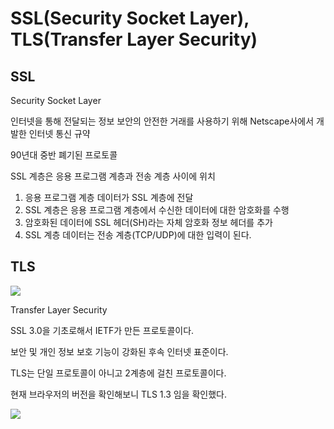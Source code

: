 # SSL(Security Socket Layer), TLS(Transfer Layer Security)

## SSL 

Security Socket Layer

인터넷을 통해 전달되는 정보 보안의 안전한 거래를 사용하기 위해 Netscape사에서 개발한 인터넷 통신 규약
  
90년대 중반 폐기된 프로토콜

SSL 계층은 응용 프로그램 계층과 전송 계층 사이에 위치

1. 응용 프로그램 계층 데이터가 SSL 계층에 전달
2. SSL 계층은 응용 프로그램 계층에서 수신한 데이터에 대한 암호화를 수행
3. 암호화된 데이터에 SSL 헤더(SH)라는 자체 암호화 정보 헤더를 추가
4. SSL 계층 데이터는 전송 계층(TCP/UDP)에 대한 입력이 된다.

## TLS
![](https://velog.velcdn.com/images/sweet_sumin/post/2f0b2f3a-df2d-4098-9313-88f1c999c337/image.png)

Transfer Layer Security

SSL 3.0을 기초로해서 IETF가 만든 프로토콜이다.

보안 및 개인 정보 보호 기능이 강화된 후속 인터넷 표준이다.

TLS는 단일 프로토콜이 아니고 2계층에 걸친 프로토콜이다.

현재 브라우저의 버전을 확인해보니 TLS 1.3 임을 확인했다.

![](https://velog.velcdn.com/images/sweet_sumin/post/14ea84f8-4ed0-4256-a450-42c5b1bf47a9/image.png)